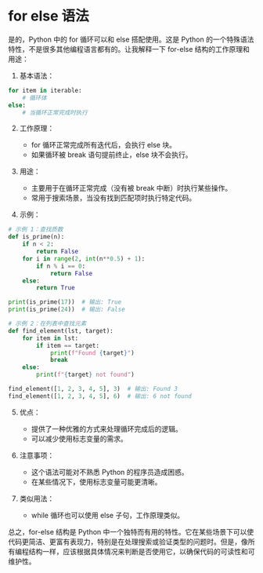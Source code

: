 # for else 语法

是的，Python 中的 for 循环可以和 else 搭配使用。这是 Python 的一个特殊语法特性，不是很多其他编程语言都有的。让我解释一下 for-else 结构的工作原理和用途：

1. 基本语法：

```python
for item in iterable:
    # 循环体
else:
    # 当循环正常完成时执行
```

2. 工作原理：
   - for 循环正常完成所有迭代后，会执行 else 块。
   - 如果循环被 break 语句提前终止，else 块不会执行。

3. 用途：
   - 主要用于在循环正常完成（没有被 break 中断）时执行某些操作。
   - 常用于搜索场景，当没有找到匹配项时执行特定代码。

4. 示例：

```python
# 示例 1：查找质数
def is_prime(n):
    if n < 2:
        return False
    for i in range(2, int(n**0.5) + 1):
        if n % i == 0:
            return False
    else:
        return True

print(is_prime(17))  # 输出: True
print(is_prime(24))  # 输出: False

# 示例 2：在列表中查找元素
def find_element(lst, target):
    for item in lst:
        if item == target:
            print(f"Found {target}")
            break
    else:
        print(f"{target} not found")

find_element([1, 2, 3, 4, 5], 3)  # 输出: Found 3
find_element([1, 2, 3, 4, 5], 6)  # 输出: 6 not found
```

5. 优点：
   - 提供了一种优雅的方式来处理循环完成后的逻辑。
   - 可以减少使用标志变量的需求。

6. 注意事项：
   - 这个语法可能对不熟悉 Python 的程序员造成困惑。
   - 在某些情况下，使用标志变量可能更清晰。

7. 类似用法：
   - while 循环也可以使用 else 子句，工作原理类似。

总之，for-else 结构是 Python 中一个独特而有用的特性。它在某些场景下可以使代码更简洁、更富有表现力，特别是在处理搜索或验证类型的问题时。但是，像所有编程结构一样，应该根据具体情况来判断是否使用它，以确保代码的可读性和可维护性。